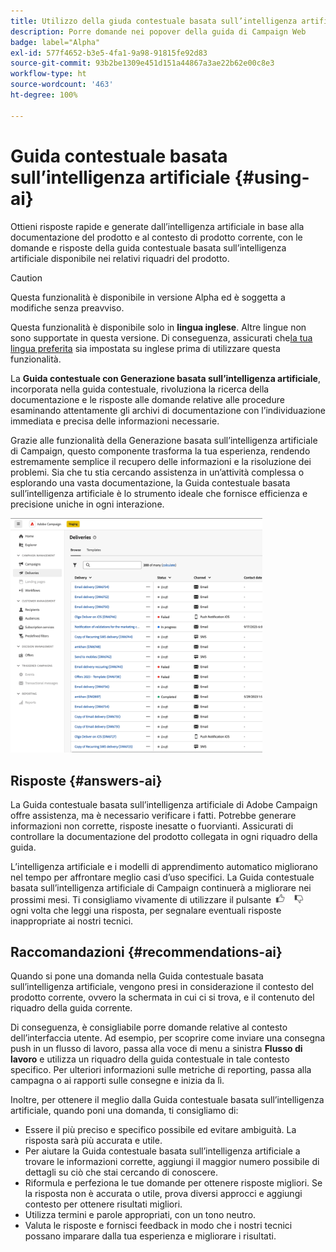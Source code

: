 ```yaml
---
title: Utilizzo della giuda contestuale basata sull’intelligenza artificiale in Campaign Web
description: Porre domande nei popover della guida di Campaign Web
badge: label="Alpha"
exl-id: 577f4652-b3e5-4fa1-9a98-91815fe92d83
source-git-commit: 93b2be1309e451d151a44867a3ae22b62e00c8e3
workflow-type: ht
source-wordcount: '463'
ht-degree: 100%

---
```


# Guida contestuale basata sull’intelligenza artificiale {#using-ai}

Ottieni risposte rapide e generate dall’intelligenza artificiale in base alla documentazione del prodotto e al contesto di prodotto corrente, con le domande e risposte della guida contestuale basata sull’intelligenza artificiale disponibile nei relativi riquadri del prodotto.

>[!CAUTION]
>
>Questa funzionalità è disponibile in versione Alpha ed è soggetta a modifiche senza preavviso.
>
>Questa funzionalità è disponibile solo in **lingua inglese**. Altre lingue non sono supportate in questa versione. Di conseguenza, assicurati che[la tua lingua preferita](connect-to-campaign.md#language-pref) sia impostata su inglese prima di utilizzare questa funzionalità.


La **Guida contestuale con Generazione basata sull’intelligenza artificiale**, incorporata nella guida contestuale, rivoluziona la ricerca della documentazione e le risposte alle domande relative alle procedure esaminando attentamente gli archivi di documentazione con l’individuazione immediata e precisa delle informazioni necessarie.

Grazie alle funzionalità della Generazione basata sull’intelligenza artificiale di Campaign, questo componente trasforma la tua esperienza, rendendo estremamente semplice il recupero delle informazioni e la risoluzione dei problemi. Sia che tu stia cercando assistenza in un’attività complessa o esplorando una vasta documentazione, la Guida contestuale basata sull’intelligenza artificiale è lo strumento ideale che fornisce efficienza e precisione uniche in ogni interazione.

<img src="assets/AI_CH.gif" width="80%"/>

<!--
## Consent {#consent-ai}

Campaign knowledge assistant embeeded in the contextual help boxes uses AI. Your use of this capability constitutes consent that the information you provide in your session will be collected, used, disclosed, and retained by Adobe in accordance with the terms of Adobe's Customer Feedback Program. Please do not provide any personal information about yourself or other parties (including your name or contact information) in the knowledge assistant.

## Privacy {#privacy-ai}

Your data is encrypted and private following our standard data protection practices. Learn more about [Adobe Privacy Policies](https://www.adobe.com/privacy/policy.html){target="_blank"}.

The knowledge assistant AI capability does not use your data to train our models. We do not allow any partners or 3rd parties to use your data for training their models or any other purpose.

For information specific to Adobe AI policies in Experience Cloud apps and solutions, refer to [this page](https://business.adobe.com/products/sensei/adobe-sensei.html){target="_blank"}.
-->

## Risposte {#answers-ai}

La Guida contestuale basata sull’intelligenza artificiale di Adobe Campaign offre assistenza, ma è necessario verificare i fatti. Potrebbe generare informazioni non corrette, risposte inesatte o fuorvianti. Assicurati di controllare la documentazione del prodotto collegata in ogni riquadro della guida.

L’intelligenza artificiale e i modelli di apprendimento automatico migliorano nel tempo per affrontare meglio casi d’uso specifici. La Guida contestuale basata sull’intelligenza artificiale di Campaign continuerà a migliorare nei prossimi mesi. Ti consigliamo vivamente di utilizzare il pulsante <img src="assets/do-not-localize/thumb.png" width="10%"/> ogni volta che leggi una risposta, per segnalare eventuali risposte inappropriate ai nostri tecnici.

## Raccomandazioni  {#recommendations-ai}

Quando si pone una domanda nella Guida contestuale basata sull’intelligenza artificiale, vengono presi in considerazione il contesto del prodotto corrente, ovvero la schermata in cui ci si trova, e il contenuto del riquadro della guida corrente.

Di conseguenza, è consigliabile porre domande relative al contesto dell’interfaccia utente. Ad esempio, per scoprire come inviare una consegna push in un flusso di lavoro, passa alla voce di menu a sinistra **Flusso di lavoro** e utilizza un riquadro della guida contestuale in tale contesto specifico. Per ulteriori informazioni sulle metriche di reporting, passa alla campagna o ai rapporti sulle consegne e inizia da lì.


Inoltre, per ottenere il meglio dalla Guida contestuale basata sull’intelligenza artificiale, quando poni una domanda, ti consigliamo di:

* Essere il più preciso e specifico possibile ed evitare ambiguità. La risposta sarà più accurata e utile.
* Per aiutare la Guida contestuale basata sull’intelligenza artificiale a trovare le informazioni corrette, aggiungi il maggior numero possibile di dettagli su ciò che stai cercando di conoscere.
* Riformula e perfeziona le tue domande per ottenere risposte migliori. Se la risposta non è accurata o utile, prova diversi approcci e aggiungi contesto per ottenere risultati migliori.
* Utilizza termini e parole appropriati, con un tono neutro.
* Valuta le risposte e fornisci feedback in modo che i nostri tecnici possano imparare dalla tua esperienza e migliorare i risultati.
